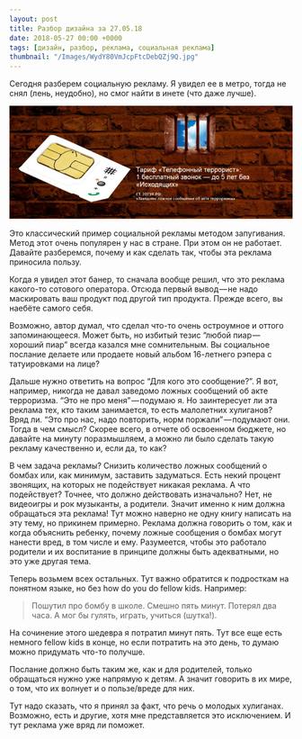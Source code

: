 ```yaml
---
layout: post
title: Разбор дизайна за 27.05.18
date: 2018-05-27 00:00 +0000
tags: [дизайн, разбор, реклама, социальная реклама]
thumbnail: "/Images/WydY80VmJcpFtcDebQZj9Q.jpg"
---
```

Сегодня разберем социальную рекламу. Я увидел ее в метро, тогда не снял (лень, неудобно), но смог найти в инете (что даже лучше).

![реклама](/Images/WydY80VmJcpFtcDebQZj9Q.jpg)

Это классический пример социальной рекламы методом запугивания. Метод этот очень популярен у нас в стране. При этом он не работает. Давайте разберемся, почему и как сделать так, чтобы эта реклама приносила пользу.

Когда я увидел этот банер, то сначала вообще решил, что это реклама какого-то сотового оператора. Отсюда первый вывод — не надо маскировать ваш продукт под другой тип продукта. Прежде всего, вы наебёте самого себя.

Возможно, автор думал, что сделал что-то очень остроумное и оттого запоминающееся. Может быть, но избитый тезис “любой пиар — хороший пиар” всегда казался мне сомнительным. Вы социальное послание делаете или продаете новый альбом 16-летнего рэпера с татуировками на лице?

Дальше нужно ответить на вопрос “Для кого это сообщение?”. Я вот, например, никогда не давал заведомо ложных сообщений об акте терроризма. “Это не про меня” — подумаю я. Но заинтересует ли эта реклама тех, кто таким занимается, то есть малолетних хулиганов? Вряд ли. “Это про нас, надо повторить, норм поржали” — подумают они. Тогда в чем смысл? Скорее всего, в отчете об освоенном бюджете, но давайте на минуту поразмышляем, а можно ли было сделать такую рекламу качественно и, если да, то как?

В чем задача рекламы? Снизить количество ложных сообщений о бомбах или, как минимум, заставить задуматься. Есть некий процент звонящих, на которых не подействует никакая реклама. А что подействует? Точнее, что должно действовать изначально? Нет, не видеоигры и рок музыканты, а родители. Значит именно к ним должна обращаться эта реклама! Тут можно наверно не одну книгу написать на эту тему, но прикинем примерно. Реклама должна говорить о том, как и когда объяснить ребенку, почему ложные сообщения о бомбах могут нанести вред, в том числе и ему. Разумеется, чтобы это работало родители и их воспитание в принципе должны быть адекватными, но это уже другая тема.

Теперь возьмем всех остальных. Тут важно обратится к подросткам на понятном языке, но без how do you do fellow kids. Например:

> Пошутил про бомбу в школе. Смешно пять минут. Потерял два часа. А мог бы гулять, играть, учиться (шутка!).

На сочинение этого шедевра я потратил минут пять. Тут все еще есть немного fellow kids в конце, но если потратить на это день, то думаю можно придумать что-то получше.

Послание должно быть таким же, как и для родителей, только обращаться нужно уже напрямую к детям. А значит говорить в их мире, о том, что их волнует и о пользе/вреде для них.

Тут надо сказать, что я принял за факт, что речь о молодых хулиганах. Возможно, есть и другие, хотя мне представляется это исключением. И тут реклама уже вряд ли поможет.